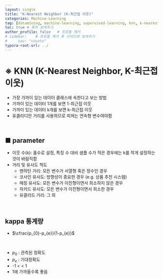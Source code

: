 ```yaml
---
layout: single
title: "K-Nearest Neighbor (K-최근접 이웃)"
categories: Machine-Learning
tag: [datamining, machine-learning, supervised-learning, knn, k-nearest-neighbor]
toc: true # 목차 보여주기
author_profile: false   # 프로필 제거
# sidebar:    # 프로필 제거 후 사이드바 보여주기
#     nav: "counts"
typora-root-url: ../
---
```


# ※ KNN (K-Nearest Neighbor, K-최근접 이웃)
- 가장 가까이 있는 데이터 클래스에 속한다고 보는 방법
- 가까이 있는 데이터 1개를 보면 1-최근접 이웃
- 가까이 있는 데이터 k개를 보면 k-최근접 이웃
- 유클리디안 거리를 사용하므로 피쳐는 연속형 변수여야함

<br>

## ■ parameter
- 이웃 수(k): 홀수로 설정, 특징 수 대비 샘플 수가 적은 경우에는 k를 작게 설정하는 것이 바람직함
- 거리 및 유사도 척도
  - 맨하탄 거리: 모든 변수가 서열형 혹은 정수인 경우
  - 코사인 유사도: 방향성이 중요한 경우 (e.g. 상품 추천 시스템)
  - 매칭 유사도: 모든 변수가 이진형이면서 희소하지 않은 경우
  - 자카드 유사도: 모든 변수가 이진형이면서 희소한 경우
  - 유클리드 거리: 그 외

<br>

## kappa 통계량
- $\cfrac{p_{0}-p_{e}}{1-p_{e}}$

<br>

- $p_{0}$ : 관측된 정확도
- $p_{e}$ : 기대정확도
- -1 < < 1
- 1에 가까울수록 좋음